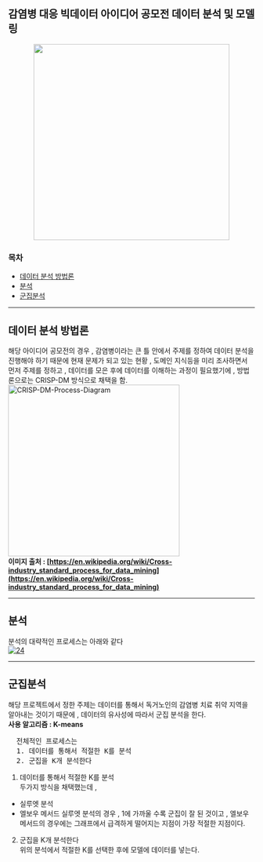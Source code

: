 ## 감염병 대응 빅데이터 아이디어 공모전 데이터 분석 및 모델링

<div style="text-align:center">
  <img src="/감염병빅데이터분석 Project.png" width = 400 height = 400>
</div>

### 목차

- [데이터 분석 방법론](#data_analysis)
- [분석](#analysis)
- [군집분석](#clustering)
---

## <a id='data_analysis'><b>데이터 분석 방법론</b></a>
해당 아이디어 공모전의 경우 , 감염병이라는 큰 틀 안에서 주제를 정하여 데이터 분석을 진행해야 하기 때문에
현재 문제가 되고 있는 현황 , 도메인 지식등을 미리 조사하면서 먼저 주제를 정하고 , 데이터를 모은 후에 데이터를 이해하는 과정이 필요했기에 , 방법론으로는
CRISP-DM 방식으로 채택을 함.<br>
<a href="https://ibb.co/XLhRrP8"><img src="https://i.ibb.co/tK7rT6X/CRISP-DM-Process-Diagram.png" alt="CRISP-DM-Process-Diagram" border="0" width="350" height="350"></a><br>
<strong>이미지 출처 : [https://en.wikipedia.org/wiki/Cross-industry_standard_process_for_data_mining](https://en.wikipedia.org/wiki/Cross-industry_standard_process_for_data_mining)</strong>

---

## <a id='analysis'><b>분석</b></a>
분석의 대략적인 프로세스는 아래와 같다<br>
<a href="https://ibb.co/DMFGP52"><img src="https://i.ibb.co/X5PyfSR/24.png" alt="24" border="0"></a>

---

## <a id='clustering'><b>군집분석</b></a>
해당 프로젝트에서 정한 주제는 데이터를 통해서 독거노인의 감염병 치료 취약 지역을 알아내는 것이기 때문에 , 데이터의 유사성에 따라서 군집 분석을 한다.<br>
<b>사용 알고리즘 : K-means</b>

<pre>
  전체적인 프로세스는
  1. 데이터를 통해서 적절한 K를 분석
  2. 군집을 K개 분석한다
</pre>

1. 데이터를 통해서 적절한 K를 분석<br>
두가지 방식을 채택했는데 , <br>
- 실루엣 분석
- 엘보우 메서드
실루엣 분석의 경우 , 1에 가까울 수록 군집이 잘 된 것이고 , 엘보우 메서드의 경우에는 그래프에서 급격하게 떨어지는 지점이 가장 적절한 지점이다.<br>

2. 군집을 K개 분석한다<br>
위의 분석에서 적절한 K를 선택한 후에 모델에 데이터를 넣는다.
